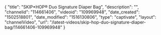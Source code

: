 {
    "title": "SKIP*HOP&reg; Duo Signature Diaper Bag",
    "description": "",
    "channelid": "114661406",
    "videoid": "109969948",
    "date_created": "1502518801",
    "date_modified": "1516130806",
    "type": "captivate",
    "layout": "channelVideo",
    "url": "\/latest-videos\/skip-hop-duo-signature-diaper-bag\/114661406-109969948"
}
